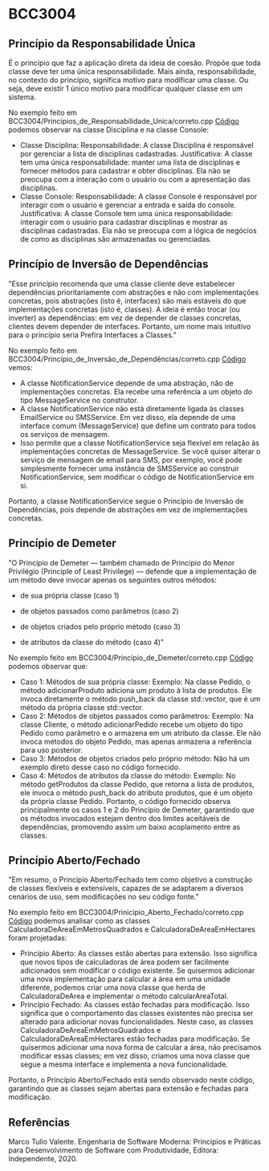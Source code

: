 # BCC3004

## Princípio da Responsabilidade Única
É o princípio que faz a aplicação direta da ideia de coesão. Propõe que toda classe deve ter uma única responsabilidade. Mais ainda, responsabilidade, no contexto do princípio, significa motivo para modificar uma classe. Ou seja, deve existir 1 único motivo para modificar qualquer classe em um sistema.

No exemplo feito em BCC3004/Principios_de_Responsabilidade_Unica/correto.cpp [Código](Principios_de_Responsabilidade_Unica/correto.cpp) podemos observar na classe Disciplina e na classe Console:

- Classe Disciplina:
Responsabilidade: A classe Disciplina é responsável por gerenciar a lista de disciplinas cadastradas.
Justificativa: A classe tem uma única responsabilidade: manter uma lista de disciplinas e fornecer métodos para cadastrar e obter disciplinas. Ela não se preocupa com a interação com o usuário ou com a apresentação das disciplinas.
- Classe Console:
Responsabilidade: A classe Console é responsável por interagir com o usuário e gerenciar a entrada e saída do console.
Justificativa: A classe Console tem uma única responsabilidade: interagir com o usuário para cadastrar disciplinas e mostrar as disciplinas cadastradas. Ela não se preocupa com a lógica de negócios de como as disciplinas são armazenadas ou gerenciadas.


## Princípio de Inversão de Dependências
"Esse princípio recomenda que uma classe cliente deve estabelecer dependências prioritariamente com abstrações e não com implementações concretas, pois abstrações (isto é, interfaces) são mais estáveis do que implementações concretas (isto é, classes). A ideia é então trocar (ou inverter) as dependências: em vez de depender de classes concretas, clientes devem depender de interfaces. Portanto, um nome mais intuitivo para o princípio seria Prefira Interfaces a Classes."

No exemplo feito em BCC3004/Princípio_de_Inversão_de_Dependências/correto.cpp [Código](Princípio_de_Inversão_de_Dependências/correto.cpp) vemos:

- A classe NotificationService depende de uma abstração, não de implementações concretas. Ela recebe uma referência a um objeto do tipo MessageService no construtor.
- A classe NotificationService não está diretamente ligada às classes EmailService ou SMSService. Em vez disso, ela depende de uma interface comum (MessageService) que define um contrato para todos os serviços de mensagem.
- Isso permite que a classe NotificationService seja flexível em relação às implementações concretas de MessageService. Se você quiser alterar o serviço de mensagem de email para SMS, por exemplo, você pode simplesmente fornecer uma instância de SMSService ao construir NotificationService, sem modificar o código de NotificationService em si.

Portanto, a classe NotificationService segue o Princípio de Inversão de Dependências, pois depende de abstrações em vez de implementações concretas.

## Princípio de Demeter
"O Princípio de Demeter — também chamado de Princípio do Menor Privilégio (Principle of Least Privilege) — defende que a implementação de um método deve invocar apenas os seguintes outros métodos:

- de sua própria classe (caso 1)

- de objetos passados como parâmetros (caso 2)

- de objetos criados pelo próprio método (caso 3)

- de atributos da classe do método (caso 4)"

No exemplo feito em BCC3004/Princípio_de_Demeter/correto.cpp [Código](Princípio_de_Demeter/correto.cpp) podemos observar que:

- Caso 1: Métodos de sua própria classe:
Exemplo: Na classe Pedido, o método adicionarProduto adiciona um produto à lista de produtos. Ele invoca diretamente o método push_back da classe std::vector, que é um método da própria classe std::vector.
- Caso 2: Métodos de objetos passados como parâmetros:
Exemplo: Na classe Cliente, o método adicionarPedido recebe um objeto do tipo Pedido como parâmetro e o armazena em um atributo da classe. Ele não invoca métodos do objeto Pedido, mas apenas armazena a referência para uso posterior.
- Caso 3: Métodos de objetos criados pelo próprio método:
Não há um exemplo direto desse caso no código fornecido.
- Caso 4: Métodos de atributos da classe do método:
Exemplo: No método getProdutos da classe Pedido, que retorna a lista de produtos, ele invoca o método push_back do atributo produtos, que é um objeto da própria classe Pedido.
Portanto, o código fornecido observa principalmente os casos 1 e 2 do Princípio de Demeter, garantindo que os métodos invocados estejam dentro dos limites aceitáveis de dependências, promovendo assim um baixo acoplamento entre as classes.

## Princípio Aberto/Fechado
"Em resumo, o Princípio Aberto/Fechado tem como objetivo a construção de classes flexíveis e extensíveis, capazes de se adaptarem a diversos cenários de uso, sem modificações no seu código fonte."

No exemplo feito em BCC3004/Prinicipio_Aberto_Fechado/correto.cpp [Código](Prinicipio_Aberto_Fechado/correto.cpp) podemos analisar como as classes CalculadoraDeAreaEmMetrosQuadrados e CalculadoraDeAreaEmHectares foram projetadas:

- Princípio Aberto: As classes estão abertas para extensão. Isso significa que novos tipos de calculadoras de área podem ser facilmente adicionados sem modificar o código existente. Se quisermos adicionar uma nova implementação para calcular a área em uma unidade diferente, podemos criar uma nova classe que herda de CalculadoraDeArea e implementar o método calcularAreaTotal.
- Princípio Fechado: As classes estão fechadas para modificação. Isso significa que o comportamento das classes existentes não precisa ser alterado para adicionar novas funcionalidades. Neste caso, as classes CalculadoraDeAreaEmMetrosQuadrados e CalculadoraDeAreaEmHectares estão fechadas para modificação. Se quisermos adicionar uma nova forma de calcular a área, não precisamos modificar essas classes; em vez disso, criamos uma nova classe que segue a mesma interface e implementa a nova funcionalidade.

Portanto, o Princípio Aberto/Fechado está sendo observado neste código, garantindo que as classes sejam abertas para extensão e fechadas para modificação.

## Referências 
Marco Tulio Valente. Engenharia de Software Moderna: Princípios e Práticas para Desenvolvimento de Software com Produtividade, Editora: Independente, 2020. 
